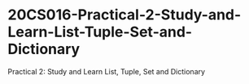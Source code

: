 # 20CS016-Practical-2-Study-and-Learn-List-Tuple-Set-and-Dictionary
Practical 2: Study and Learn List, Tuple, Set and Dictionary
